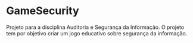# GameSecurity
Projeto para a disciplina Auditoria e Segurança da Informação. O projeto tem por objetivo criar um jogo educativo sobre segurança da informação.

